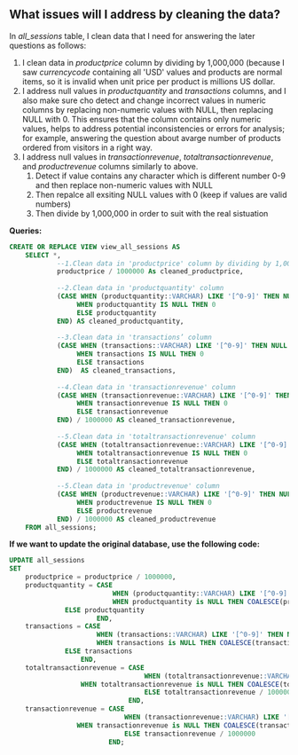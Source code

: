 ## What issues will I address by cleaning the data?
In *all_sessions* table, I clean data that I need for answering the later questions as follows:

1. I clean data in _productprice_ column by dividing by 1,000,000 (because I saw _currencycode_ containing all 'USD' values and products are normal items, so it is invalid when unit price per product is millions US dollar.
2. I address null values in _productquantity_ and _transactions_ columns, and I also make sure cho detect and change incorrect values in numeric columns by replacing non-numeric values with NULL, then replacing NULL with 0. This ensures that the column contains only numeric values, helps to address potential inconsistencies or errors for analysis; for example, answering the question about avarge number of products ordered from visitors in a right way.
3. I address null values in _transactionrevenue_, _totaltransactionrevenue_, and _productrevenue_ columns similarly to above. 
	1. Detect if value contains any character which is  different number 0-9 and then replace non-numeric values with NULL
	2. Then repalce all exsiting NULL values with 0 (keep if values are valid numbers)
	3. Then divide by 1,000,000 in order to suit with the real sistuation


**Queries:**
```sql
CREATE OR REPLACE VIEW view_all_sessions AS
	SELECT *,
			--1.Clean data in 'productprice' column by dividing by 1,000,000
			productprice / 1000000 As cleaned_productprice,
			
			--2.Clean data in 'productquantity' column	
			(CASE WHEN (productquantity::VARCHAR) LIKE '[^0-9]' THEN NULL
	  	   		 WHEN productquantity IS NULL THEN 0
	  	   		 ELSE productquantity
	  		END) AS cleaned_productquantity,
			
			--3.Clean data in 'transactions’ column	
			(CASE WHEN (transactions::VARCHAR) LIKE '[^0-9]' THEN NULL
	  	   		 WHEN transactions IS NULL THEN 0
	  	   		 ELSE transactions
	  		END)  AS cleaned_transactions,	
			
			--4.Clean data in 'transactionrevenue' column
			(CASE WHEN (transactionrevenue::VARCHAR) LIKE '[^0-9]' THEN NULL
	  	   		 WHEN transactionrevenue IS NULL THEN 0
	  	   		 ELSE transactionrevenue
	  		END) / 1000000 AS cleaned_transactionrevenue,	
			
			--5.Clean data in 'totaltransactionrevenue' column	
			(CASE WHEN (totaltransactionrevenue::VARCHAR) LIKE '[^0-9]' THEN NULL
	  	   		 WHEN totaltransactionrevenue IS NULL THEN 0
	  	   		 ELSE totaltransactionrevenue
	  		END) / 1000000 AS cleaned_totaltransactionrevenue,		
			
			--5.Clean data in 'productrevenue' column	
			(CASE WHEN (productrevenue::VARCHAR) LIKE '[^0-9]' THEN NULL
	  	   		 WHEN productrevenue IS NULL THEN 0
	  	   		 ELSE productrevenue
	  		END) / 1000000 AS cleaned_productrevenue		
	FROM all_sessions;
```

**If we want to update the original database, use the following code:**
```sql
UPDATE all_sessions
SET 
    productprice = productprice / 1000000,
    productquantity = CASE 
                          WHEN (productquantity::VARCHAR) LIKE '[^0-9]' THEN NULL
                          WHEN productquantity is NULL THEN COALESCE(productquantity, 0)
			  ELSE productquantity
                      END,
    transactions = CASE 
                      WHEN (transactions::VARCHAR) LIKE '[^0-9]' THEN NULL
                      WHEN transactions is NULL THEN COALESCE(transactions, 0)
		      ELSE transactions
                  END,
    totaltransactionrevenue = CASE 
                                  WHEN (totaltransactionrevenue::VARCHAR) LIKE '[^0-9]' THEN NULL
				  WHEN totaltransactionrevenue is NULL THEN COALESCE(totaltransactionrevenue, 0)
                                  ELSE totaltransactionrevenue / 1000000
                              END,
    transactionrevenue = CASE 
                             WHEN (transactionrevenue::VARCHAR) LIKE '[^0-9]' THEN NULL
			     WHEN transactionrevenue is NULL THEN COALESCE(transactionrevenue, 0)
                             ELSE transactionrevenue / 1000000
                         END;
```